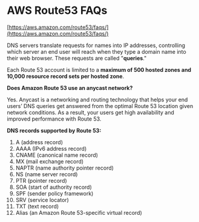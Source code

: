 
# AWS Route53 FAQs

[https://aws.amazon.com/route53/faqs/](https://aws.amazon.com/route53/faqs/)

DNS servers translate requests for names into IP addresses, controlling which server an end user will reach when they type a domain name into their web browser. These requests are called "**queries**."

Each Route 53 account is limited to a **maximum of 500 hosted zones and 10,000 resource record sets per hosted zone**. 

**Does Amazon Route 53 use an anycast network?**

Yes. Anycast is a networking and routing technology that helps your end users’ DNS queries get answered from the optimal Route 53 location given network conditions. As a result, your users get high availability and improved performance with Route 53.

**DNS records supported by Route 53:**

1. A (address record)
1. AAAA (IPv6 address record)
1. CNAME (canonical name record)
1. MX (mail exchange record)
1. NAPTR (name authority pointer record)
1. NS (name server record)
1. PTR (pointer record)
1. SOA (start of authority record)
1. SPF (sender policy framework)
1. SRV (service locator)
1. TXT (text record)
1. Alias (an Amazon Route 53-specific virtual record)


